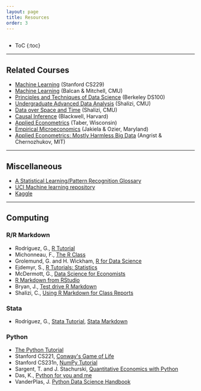 ```yaml
---
layout: page
title: Resources
order: 3
---
```

<p style="height: 1px"></p>

* ToC
{:toc}

---

## Related Courses
- [Machine Learning](http://cs229.stanford.edu/index.html) (Stanford CS229)
- [Machine Learning](http://www.cs.cmu.edu/~ninamf/courses/601sp15/index.html) (Balcan & Mitchell, CMU)
- [Principles and Techniques of Data Science](http://www.ds100.org) (Berkeley DS100)
- [Undergraduate Advanced Data Analysis](http://www.stat.cmu.edu/~cshalizi/uADA/17/) (Shalizi, CMU)
- [Data over Space and Time](http://www.stat.cmu.edu/~cshalizi/dst/18/) (Shalizi, CMU)
- [Causal Inference](http://www.mattblackwell.org/teaching/gov2002/) (Blackwell, Harvard)
- [Applied Econometrics](https://www.ssc.wisc.edu/~ctaber/teaching.html) (Taber, Wisconsin)
- [Empirical Microeconomics](http://economics.ozier.com/econ626) (Jakiela & Ozier, Maryland)
- [Applied Econometrics: Mostly Harmless Big Data](https://ocw.mit.edu/courses/economics/14-387-applied-econometrics-mostly-harmless-big-data-fall-2014/index.htm) (Angrist & Chernozhukov, MIT)

---

## Miscellaneous
- [A Statistical Learning/Pattern Recognition Glossary](http://alumni.media.mit.edu/~tpminka/statlearn/glossary/)
- [UCI Machine learning repository](https://archive.ics.uci.edu/ml/index.php)
- [Kaggle](https://www.kaggle.com/)

---

## Computing

### R/R Markdown
- Rodríguez, G., [R Tutorial](https://data.princeton.edu/R)
- Michonneau, F., [The R Class](http://r-bio.github.io/)
- Grolemund, G. and H. Wickham, [R for Data Science](http://r4ds.had.co.nz/index.html)
- Ejdemyr, S., [R Tutorials: Statistics](https://sejdemyr.github.io/r-tutorials/statistics/)
- McDermott, G., [Data Science for Economists](https://github.com/uo-ec607/lectures)
- [R Markdown from RStudio](http://rmarkdown.rstudio.com)
- Bryan, J., [Test drive R Markdown](http://stat545.com/block007_first-use-rmarkdown.html)
- Shalizi, C., [Using R Markdown for Class Reports](http://www.stat.cmu.edu/~cshalizi/rmarkdown/)

### Stata
- Rodríguez, G., [Stata Tutorial](https://data.princeton.edu/stata), [Stata Markdown](https://data.princeton.edu/stata/markdown)

### Python
- [The Python Tutorial](https://docs.python.org/3/tutorial)
- Stanford CS221, [Conway's Game of Life](http://stanford.edu/~cpiech/cs221/handouts/pythonTutorial.html)
- Stanford CS231n, [NumPy Tutorial](https://cs231n.github.io/python-numpy-tutorial)
- Sargent, T. and J. Stachurski, [Quantitative Economics with Python](https://lectures.quantecon.org/py)
- Das, K., [Python for you and me](https://pymbook.readthedocs.io/en/latest)
- VanderPlas, J. [Python Data Science Handbook](https://jakevdp.github.io/PythonDataScienceHandbook)
